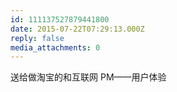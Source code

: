 ```yaml
---
id: 111137527879441800
date: 2015-07-22T07:29:13.000Z
reply: false
media_attachments: 0
---
```


送给做淘宝的和互联网 PM——用户体验

